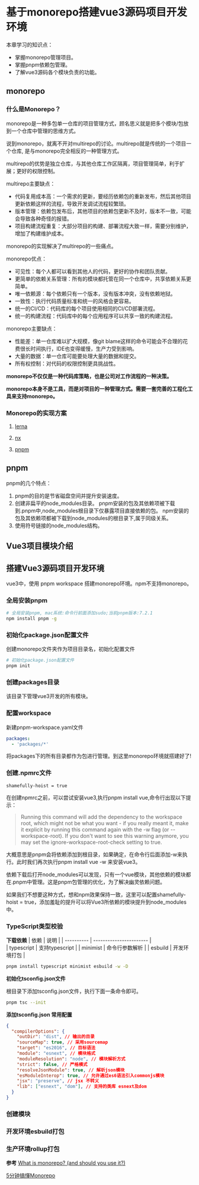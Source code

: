 # 基于monorepo搭建vue3源码项目开发环境

本章学习的知识点：
- 掌握monorepo管理项目。
- 掌握pnpm依赖包管理。
- 了解vue3源码各个模块负责的功能。

## monorepo
### 什么是Monorepo？
monorepo是一种多包单一仓库的项目管理方式，顾名思义就是把多个模块/包放到一个仓库中管理的思维方式。

说到monorepo，就离不开对multirepo的讨论。multirepo就是传统的一个项目一个仓库, 是与monorepo完全相反的一种管理方式。

multirepo的优势是独立仓库，与其他仓库工作区隔离，项目管理简单，利于扩展；更好的权限控制。

multirepo主要缺点：
- 代码复用成本高：一个需求的更新，要经历依赖包的重新发布，然后其他项目更新依赖这样的流程，导致开发调试流程较繁琐。
- 版本管理：依赖包发布后，其他项目的依赖包更新不及时，版本不一致，可能会导致各种奇怪的报错。
- 项目构建流程重复：大部分项目的构建、部署流程大致一样，需要分别维护，增加了构建维护成本。

monorepo的实现解决了multirepo的一些痛点。

monorepo优点：
- 可见性：每个人都可以看到其他人的代码，更好的协作和团队贡献。
- 更简单的依赖关系管理：所有的模块都托管在同一个仓库中，共享依赖关系更简单。
- 唯一依赖源：每个依赖只有一个版本，没有版本冲突，没有依赖地狱。
- 一致性：执行代码质量标准和统一的风格会更容易。
- 统一的CI/CD：代码库的每个项目使用相同的CI/CD部署流程。
- 统一的构建流程：代码库中的每个应用程序可以共享一致的构建流程。

monorepo主要缺点：
- 性能差：单一仓库难以扩大规模，像git blame这样的命令可能会不合理的花费很长时间执行，IDE也变得缓慢，生产力受到影响。
- 大量的数据：单一仓库可能要处理大量的数据和提交。
- 所有权控制：对代码的权限控制更具挑战性。

**monorepo不仅仅是一种代码库策略，也是公司对工作流程的一种决策。**

**monorepo本身不是工具，而是对项目的一种管理方式。需要一套完善的工程化工具来支持monorepo。**

### Monorepo的实现方案

1. [lerna](https://lerna.js.org/docs/introduction)

2. [nx](https://nx.dev/getting-started/intro)

3. [pnpm](https://pnpm.io/)

## pnpm
pnpm的几个特点：
1. pnpm的目的是节省磁盘空间并提升安装速度。
2. 创建非扁平的node_modules目录。
  pnpm安装的包及其依赖项被下载到.pnpm中,node_modules根目录下仅暴露项目直接依赖的包。
  npm安装的包及其依赖项都被下载到node_modules的根目录下,属于同级关系。
3. 使用符号链接的node_modules结构。

## Vue3项目模块介绍


## 搭建Vue3源码项目开发环境

vue3中，使用 pnpm workspace 搭建monorepo环境。npm不支持monorepo。

### 全局安装pnpm
```sh
# 全局安装pnpm, mac系统:命令行前面添加sudo;当前pnpm版本:7.2.1
npm install pnpm -g 
```

### 初始化package.json配置文件

创建monorepo文件夹作为项目目录名，初始化配置文件
```sh
# 初始化package.json配置文件
pnpm init 
```
### 创建packages目录

该目录下管理vue3开发的所有模块。

### 配置workspace

新建pnpm-workspace.yaml文件
```yaml
packages:
  - 'packages/*'
```
将packages下的所有目录都作为包进行管理。到这里monorepo环境就搭建好了!

### 创建.npmrc文件
```npmrc
shamefully-hoist = true
```
在创建npmrc之前，可以尝试安装vue3,执行pnpm install vue,命令行出现以下提示：
> Running this command will add the dependency to the workspace root, which might not be what you want - if you really meant it, make it explicit by running this command again with the -w flag (or --workspace-root). If you don't want to see this warning anymore, you may set the ignore-workspace-root-check setting to true.

大概意思是pnpm会将依赖添加到根目录，如果确定，在命令行后面添加-w来执行。此时我们再次执行pnpm install vue -w 来安装vue3。

依赖下载后打开node_modules可以发现，只有一个vue模块，其他依赖的模块都在.pnpm中管理。这是pnpm包管理的优化，为了解决幽灵依赖问题。

如果我们不想要这种方式，想和npm效果保持一致，这里可以配置shamefully-hoist = true，添加羞耻的提升可以将Vue3所依赖的模块提升到node_modules中。

### TypeScript类型校验

**下载依赖**
| 依赖  | 说明 |
| ---------- | ----------------------- |	
| typescript | 支持typescript           |
| minimist	 | 命令行参数解析            |
| esbuild	 | 开发环境打包           |


```sh
pnpm install typescript minimist esbuild -w -D
```
**初始化tsconfig.json文件**

根目录下添加tsconfig.json文件，执行下面一条命令即可。
```sh
pnpm tsc --init
```
**添加tsconfig.json 常用配置**
```json
{
  "compilerOptions": {
    "outDir": "dist", // 输出的目录
    "sourceMap": true, // 采用sourcemap
    "target": "es2016", // 目标语法
    "module": "esnext", // 模块格式
    "moduleResolution": "node", // 模块解析方式
    "strict": false, // 严格模式
    "resolveJsonModule": true, // 解析json模块
    "esModuleInterop": true, // 允许通过es6语法引入commonjs模块
    "jsx": "preserve", // jsx 不转义
    "lib": ["esnext", "dom"], // 支持的类库 esnext及dom
  }
}
```

### 创建模块

### 开发环境esbuild打包

### 生产环境rollup打包


**参考**
[What is monorepo? (and should you use it?)](https://semaphoreci.com/blog/what-is-monorepo)

[5分钟搞懂Monorepo](https://www.jianshu.com/p/c10d0b8c5581)

